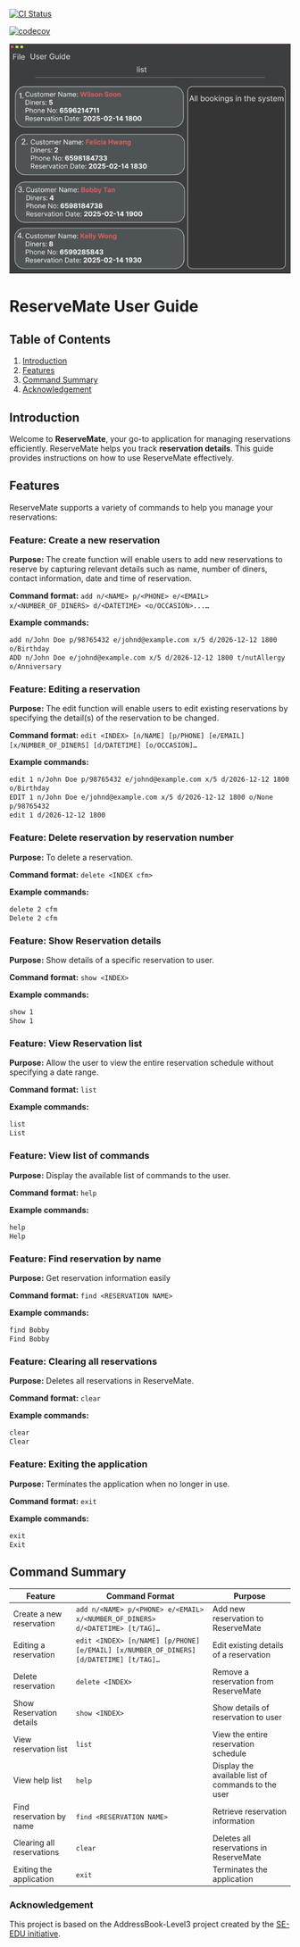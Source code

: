 [![CI Status](https://github.com/se-edu/addressbook-level3/workflows/Java%20CI/badge.svg)](https://github.com/AY2425S2-CS2103-F08-1/tp/actions)

[![codecov](https://codecov.io/gh/AY2425S2-CS2103-F08-1/tp/graph/badge.svg?token=8D3EDHO8BA)](https://codecov.io/gh/AY2425S2-CS2103-F08-1/tp)

![Ui](docs/images/Ui.png)

# ReserveMate User Guide

## Table of Contents
1. [Introduction](#introduction)
2. [Features](#features)
3. [Command Summary](#command-summary)
4. [Acknowledgement](#acknowledgement)

## Introduction
Welcome to **ReserveMate**, your go-to application for managing reservations efficiently. ReserveMate helps you track **reservation details**. This guide provides instructions on how to use ReserveMate effectively.

## Features
ReserveMate supports a variety of commands to help you manage your reservations:

### Feature: Create a new reservation
**Purpose:** The create function will enable users to add new reservations to reserve by capturing relevant details such as name, number of diners, contact information, date and time of reservation.

**Command format:** `add n/<NAME> p/<PHONE> e/<EMAIL> x/<NUMBER_OF_DINERS> d/<DATETIME> <o/OCCASION>...…​`

**Example commands:**
```
add n/John Doe p/98765432 e/johnd@example.com x/5 d/2026-12-12 1800 o/Birthday
ADD n/John Doe e/johnd@example.com x/5 d/2026-12-12 1800 t/nutAllergy o/Anniversary
```

### Feature: Editing a reservation
**Purpose:** The edit function will enable users to edit existing reservations by specifying the detail(s) of the reservation to be changed.

**Command format:** `edit <INDEX> [n/NAME] [p/PHONE] [e/EMAIL] [x/NUMBER_OF_DINERS] [d/DATETIME] [o/OCCASION]…​`

**Example commands:**
```
edit 1 n/John Doe p/98765432 e/johnd@example.com x/5 d/2026-12-12 1800 o/Birthday
EDIT 1 n/John Doe e/johnd@example.com x/5 d/2026-12-12 1800 o/None p/98765432
edit 1 d/2026-12-12 1800
```
### Feature: Delete reservation by reservation number
**Purpose:** To delete a reservation.

**Command format:** `delete <INDEX cfm>`

**Example commands:**
```
delete 2 cfm
Delete 2 cfm
```
### Feature: Show Reservation details
**Purpose:** Show details of a specific reservation to user.

**Command format:** `show <INDEX>`

**Example commands:**
```
show 1
Show 1
```

### Feature: View Reservation list
**Purpose:** Allow the user to view the entire reservation schedule without specifying a date range.

**Command format:** `list`

**Example commands:**
```
list
List
```

### Feature: View list of commands 
**Purpose:** Display the available list of commands to the user.

**Command format:** `help`

**Example commands:**
```
help
Help
```

### Feature: Find reservation by name
**Purpose:** Get reservation information easily

**Command format:** `find <RESERVATION NAME>`

**Example commands:**
```
find Bobby
Find Bobby
```

### Feature: Clearing all reservations
**Purpose:** Deletes all reservations in ReserveMate.

**Command format:** `clear`

**Example commands:**
```
clear
Clear
```

### Feature: Exiting the application
**Purpose:** Terminates the application when no longer in use.

**Command format:** `exit`

**Example commands:**
```
exit
Exit
```

## Command Summary
| Feature                   | Command Format                                                                          | Purpose                                       |
|---------------------------|-----------------------------------------------------------------------------------------|-----------------------------------------------|
| Create a new reservation  | `add n/<NAME> p/<PHONE> e/<EMAIL> x/<NUMBER_OF_DINERS> d/<DATETIME> [t/TAG]…​`                    | Add new reservation to ReserveMate            |
| Editing a reservation     | `edit <INDEX> [n/NAME] [p/PHONE] [e/EMAIL] [x/NUMBER_OF_DINERS] [d/DATETIME] [t/TAG]…​` | Edit existing details of a reservation        |
| Delete reservation        | `delete <INDEX>`                                                                        | Remove a reservation from ReserveMate         |
| Show Reservation details  | `show <INDEX>`                                                                          | Show details of reservation to user           |
| View reservation list     | `list`                                                                                  | View the entire reservation schedule          |
| View help list            | `help`                                                                                  | Display the available list of commands to the user |
| Find reservation by name  | `find <RESERVATION NAME>`                                                               | Retrieve reservation information              |
| Clearing all reservations | `clear`                                                                                 | Deletes all reservations in ReserveMate       |
| Exiting the application | `exit`                                                                                  | Terminates the application                    |

### Acknowledgement
This project is based on the AddressBook-Level3 project created by the [SE-EDU initiative](https://se-education.org).

